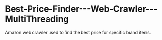 # Best-Price-Finder---Web-Crawler---MultiThreading
Amazon web crawler used to find the best price for specific brand items.
